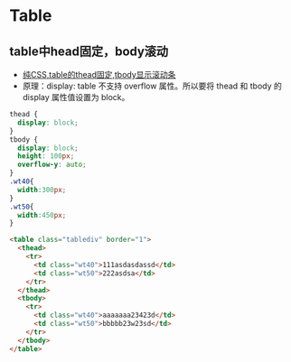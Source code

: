# Table

## table中head固定，body滚动
- [纯CSS,table的thead固定,tbody显示滚动条](https://www.cnblogs.com/yaoqj/p/4649341.html)  
- 原理：display: table 不支持 overflow 属性。所以要将 thead 和 tbody 的 display 属性值设置为 block。
```css
thead {
  display: block;
}
tbody {
  display: block;
  height: 100px;
  overflow-y: auto;
}
.wt40{
  width:300px;
}
.wt50{
  width:450px;
}
```
```html
<table class="tablediv" border="1"> 
  <thead>
    <tr>
      <td class="wt40">111asdasdassd</td>
      <td class="wt50">222asdsa</td>
    </tr> 
  </thead>
  <tbody>
    <tr>
      <td class="wt40">aaaaaaa23423d</td>
      <td class="wt50">bbbbb23w23sd</td>
    </tr>
  </tbody>
</table>
```
